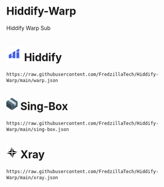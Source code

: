 # Hiddify-Warp
Hiddify Warp Sub

# <img src="assets/hiddify.png" alt="Hiddify" width="40"/> Hiddify
```
https://raw.githubusercontent.com/FredzillaTech/Hiddify-Warp/main/warp.json
```
# <img src="assets/singbox.svg" alt="Sing-Box" width="30"/> Sing-Box
```
https://raw.githubusercontent.com/FredzillaTech/Hiddify-Warp/main/sing-box.json
```
# <img src="assets/xray.png" alt="xray" width="30"/> Xray
```
https://raw.githubusercontent.com/FredzillaTech/Hiddify-Warp/main/xray.json
```
